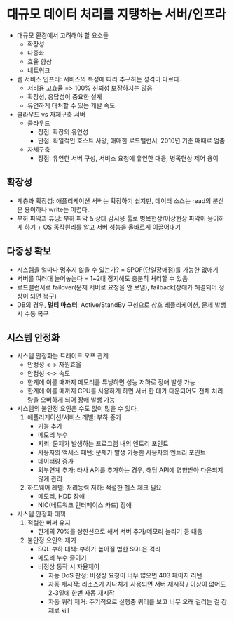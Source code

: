 # 대규모 데이터 처리를 지탱하는 서버/인프라
- 대규모 환경에서 고려해야 할 요소들
    * 확장성
    * 다중화
    * 효율 향상
    * 네트워크
- 웹 서비스 인프라: 서비스의 특성에 따라 추구하는 성격이 다르다.
    * 저비용 고효율 => 100% 신뢰성 보장하지는 않음
    * 확장성, 응답성이 중요한 설계
    * 유연하게 대처할 수 있는 개발 속도
- 클라우드 vs 자체구축 서버
    * 클라우드
        + 장점: 확장의 유연성
        + 단점: 획일적인 호스트 사양, 애매한 로드밸런서, 2010년 기준 때때로 멈춤
    * 자체구축
        + 장점: 유연한 서버 구성, 서비스 요청에 유연한 대응, 병목현상 제어 용이


## 확장성
- 계층과 확장성: 애플리케이션 서버는 확장하기 쉽지만, 데이터 소스는 read의 분산은 용이하나 write는 어렵다.
- 부하 파악과 튜닝: 부하 파악 & 상태 감시용 툴로 병목현상/이상현상 파악이 용이하게 하기 + OS 동작원리를 알고 서버 성능을 올바르게 이끌어내기

## 다중성 확보
- 시스템을 얼마나 멈추지 않을 수 있는가? = SPOF(단일장애점)를 가능한 없애기
- 서버를 여러대 늘어놓는다 = 1~2대 정지해도 충분히 처리할 수 있음
- 로드밸런서로 failover(문제 서버로 요청을 안 보냄), failback(장애가 해결되어 정상이 되면 복구)
- DB의 경우, **멀티 마스터**: Active/StandBy 구성으로 상호 레플리케이션, 문제 발생시 수동 복구

## 시스템 안정화
- 시스템 안정화는 트레이드 오프 관계
    * 안정성 <-> 자원효율
    * 안정성 <-> 속도
    * 한계에 이를 때까지 메모리를 튜닝하면 성능 저하로 장애 발생 가능
    * 한계에 이를 때까지 CPU를 사용하게 하면 서버 한 대가 다운되어도 전체 처리량을 오버하게 되어 장애 발생 가능
- 시스템의 불안정 요인은 수도 없이 많을 수 있다.
    1. 애플리케이션/서비스 레벨: 부하 증가
       * 기능 추가
       * 메모리 누수
       * 지뢰: 문제가 발생하는 프로그램 내의 엔트리 포인트
       * 사용자의 액세스 패턴: 문제가 발생 가능한 사용자의 엔트리 포인트
       * 데이터량 증가
       * 외부연계 추가: 타사 API를 추가하는 경우, 해당 API에 영향받아 다운되지 않게 관리
    2. 하드웨어 레벨: 처리능력 저하: 적절한 헬스 체크 필요
       * 메모리, HDD 장애
       * NIC(네트워크 인터페이스 카드) 장애
- 시스템 안정화 대책
    1. 적절한 버퍼 유지
       * 한계의 70%를 상한선으로 해서 서버 추가/메모리 늘리기 등 대응 
    2. 불안정 요인의 제거
       * SQL 부하 대책: 부하가 높아질 법한 SQL은 격리
       * 메모리 누수 줄이기
       * 비정상 동작 시 자율제어
           + 자동 DoS 판정: 비정상 요청이 너무 많으면 403 페이지 리턴
           + 자동 재시작: 리소스가 지나치게 사용되면 서버 재시작 / 이상이 없어도 2-3일에 한번 자동 재시작
           + 자동 쿼리 제거: 주기적으로 실행중 쿼리를 보고 너무 오래 걸리는 걸 강제로 kill 